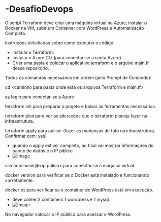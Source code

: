 # -DesafioDevops
O script Terraform deve criar uma máquina virtual na Azure, instalar o Docker na VM, subir um Container com WordPress e Automatização Completa.

Instruções detalhadas sobre como executar o código.

- Instalar o Terraform.
- Instalar o Azure CLI (para conectar-se a conta Azure)
- Criar uma pasta e colocar o aplicativo terraform e o arquivo main.tf desse repositório.

Todos os comandos necessários em ordem (pelo Prompt de Comando):

cd <caminho para pasta onde está os arquivos Terraform e main.tf>

az login para conectar-se a Azure

terraform init para preparar o projeto e baixar as ferramentas necessárias.

terraform plan para ver as alterações que o terraform planeja fazer na infraestrutura.

terraform apply para aplicar (fazer as mudanças de fato na infraestrutura. Confirmar com: yes)
- quando o apply estiver completo, ao final vai mostrar informações do banco de dados e o IP píblico.
- ![image](https://github.com/user-attachments/assets/32e8366d-32a1-4493-a81e-d7bd9f05f6cb)


ssh adminuser@<ip púlico> para conectar-se à máquina virtual.

docker version para verificar se o Docker está instalado e funcionando corretamente.

docker ps para verificar se o container do WordPress está em execução.
- deve conter 2 containers 1 wordpress e 1 mysql.
- ![image](https://github.com/user-attachments/assets/7ceb37e2-851c-4550-98ea-5cdbf557fbd7)

No navegador colocar o IP público para acessar o WordPress.




